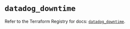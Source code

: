 # `datadog_downtime`

Refer to the Terraform Registry for docs: [`datadog_downtime`](https://registry.terraform.io/providers/datadog/datadog/3.76.0/docs/resources/downtime).

